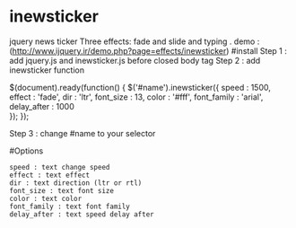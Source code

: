 inewsticker
===========
jquery news ticker Three effects: fade and slide and typing .
demo : (http://www.ijquery.ir/demo.php?page=effects/inewsticker)
#install
Step 1 : add jquery.js and inewsticker.js before closed body tag
Step 2 : add inewsticker function

$(document).ready(function() {
    $('#name').inewsticker({
		speed       : 1500,
		effect      : 'fade',
		dir         : 'ltr',
		font_size   : 13,
		color       : '#fff',
		font_family : 'arial',
		delay_after : 1000		
	});
});
            

Step 3 : change #name to your selector

#Options

    speed : text change speed
    effect : text effect
    dir : text direction (ltr or rtl)
    font_size : text font size
    color : text color
    font_family : text font family
    delay_after : text speed delay after

